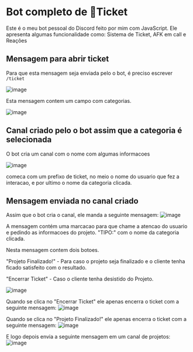 # Bot completo de 🎫Ticket
Este é o meu bot pessoal do Discord feito por mim com JavaScript. Ele apresenta algumas funcionalidade como: Sistema de Ticket, AFK em call e Reações

## Mensagem para abrir ticket
Para que esta mensagem seja enviada pelo o bot, é preciso escrever `/ticket`

![image](https://github.com/DanielAlexssander/Ticket-bot-Discord/assets/130486556/5e5c4a4b-b00f-4325-a7fc-ee1a083a9123)

Esta mensagem contem um campo com categorias.

![image](https://github.com/DanielAlexssander/Ticket-bot-Discord/assets/130486556/0385b12b-b60c-4665-990d-126e1febb59b)


## Canal criado pelo o bot assim que a categoria é selecionada
O bot cria um canal com o nome com algumas informacoes

![image](https://github.com/DanielAlexssander/Ticket-bot-Discord/assets/130486556/00d567e2-f153-4288-b6fd-7d926b89199b)

comeca com um prefixo de ticket, no meio o nome do usuario que fez a interacao, e por ultimo o nome da categoria clicada.

## Mensagem enviada no canal criado
Assim que o bot cria o canal, ele manda a seguinte mensagem:
![image](https://github.com/DanielAlexssander/Ticket-bot-Discord/assets/130486556/c8f622ac-31a3-4bab-a205-3e2431d40b9f)

A mensagem contém uma marcacao para que chame a atencao do usuario e pedindo as informacoes do projeto.
"TIPO:" com o nome da categoria clicada.

Nesta mensagem contem dois botoes.

"Projeto Finalizado!" - Para caso o projeto seja finalizado e o cliente tenha ficado satisfeito com o resultado.

"Encerrar Ticket" - Caso o cliente tenha desistido do Projeto.

![image](https://github.com/DanielAlexssander/Ticket-bot-Discord/assets/130486556/8e727ea2-ae0f-4839-9ef0-f0dc18aba51d)

Quando se clica no "Encerrar Ticket" ele apenas encerra o ticket com a seguinte mensagem:
![image](https://github.com/DanielAlexssander/Ticket-bot-Discord/assets/130486556/bf4321e5-da3a-4587-8e00-5fca7ea1fa60)


Quando se clica no "Projeto Finalizado!" ele apenas encerra o ticket com a seguinte mensagem:
![image](https://github.com/DanielAlexssander/Ticket-bot-Discord/assets/130486556/f4a2deda-df39-4aa3-b61b-13e77eb6d90f)

E logo depois envia a seguinte mensagem em um canal de projetos:
![image](https://github.com/DanielAlexssander/Ticket-bot-Discord/assets/130486556/fe61af18-2420-4388-b597-c0955286ff60)

